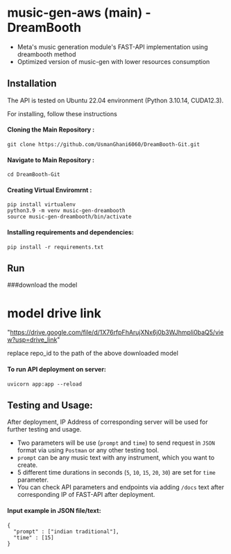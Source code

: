 # music-gen-aws (main) - DreamBooth

* Meta's music generation module's FAST-API implementation using dreambooth method
* Optimized version of music-gen with lower resources consumption

## Installation

The API is tested on Ubuntu 22.04 environment (Python 3.10.14, CUDA12.3).

For installing, follow these instructions

#### Cloning the Main Repository :
```
git clone https://github.com/UsmanGhani6060/DreamBooth-Git.git
```

#### Navigate to Main Repository :
```
cd DreamBooth-Git
```

#### Creating Virtual Enviromrnt :
```
pip install virtualenv
python3.9 -m venv music-gen-dreambooth
source music-gen-dreambooth/bin/activate
```
#### Installing requirements and dependencies:
```
pip install -r requirements.txt
```
## Run

###download the model

# model drive link
"https://drive.google.com/file/d/1X76rfpFhArujXNx6j0b3WJhmpli0baQ5/view?usp=drive_link"

replace repo_id to the path of the above downloaded model

#### To run API deployment on server:
```
uvicorn app:app --reload
```

## Testing and Usage:
After deployment, IP Address of corresponding server will be used for further testing and usage.
* Two parameters will be use (`prompt` and `time`) to send request in `JSON` format via using `Postman` or any other testing tool. 
* `prompt` can be any music text with any instrument, which you want to create.
* 5 different time durations in seconds (`5`, `10`, `15`, `20`, `30`) are set for `time` parameter.
* You can check API parameters and endpoints via adding `/docs` text after corresponding IP of FAST-API after deployment.

#### Input example in JSON file/text:
```
{
  "prompt" : ["indian traditional"],
  "time" : [15]
}
```
